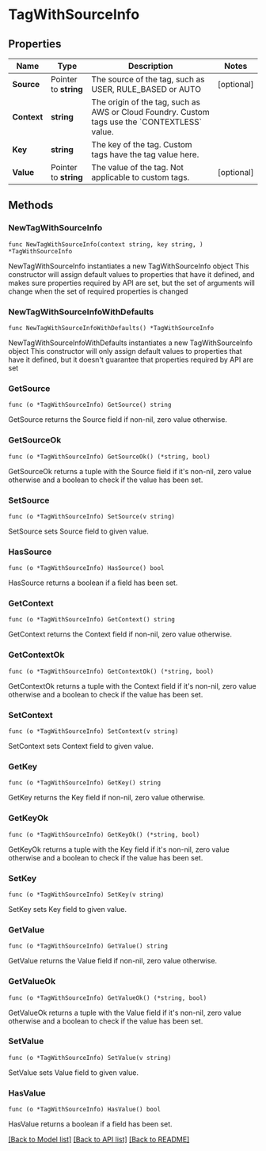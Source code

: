 # TagWithSourceInfo

## Properties

Name | Type | Description | Notes
------------ | ------------- | ------------- | -------------
**Source** | Pointer to **string** | The source of the tag, such as USER, RULE_BASED or AUTO | [optional] 
**Context** | **string** | The origin of the tag, such as AWS or Cloud Foundry.    Custom tags use the &#x60;CONTEXTLESS&#x60; value. | 
**Key** | **string** | The key of the tag.    Custom tags have the tag value here. | 
**Value** | Pointer to **string** | The value of the tag.    Not applicable to custom tags. | [optional] 

## Methods

### NewTagWithSourceInfo

`func NewTagWithSourceInfo(context string, key string, ) *TagWithSourceInfo`

NewTagWithSourceInfo instantiates a new TagWithSourceInfo object
This constructor will assign default values to properties that have it defined,
and makes sure properties required by API are set, but the set of arguments
will change when the set of required properties is changed

### NewTagWithSourceInfoWithDefaults

`func NewTagWithSourceInfoWithDefaults() *TagWithSourceInfo`

NewTagWithSourceInfoWithDefaults instantiates a new TagWithSourceInfo object
This constructor will only assign default values to properties that have it defined,
but it doesn't guarantee that properties required by API are set

### GetSource

`func (o *TagWithSourceInfo) GetSource() string`

GetSource returns the Source field if non-nil, zero value otherwise.

### GetSourceOk

`func (o *TagWithSourceInfo) GetSourceOk() (*string, bool)`

GetSourceOk returns a tuple with the Source field if it's non-nil, zero value otherwise
and a boolean to check if the value has been set.

### SetSource

`func (o *TagWithSourceInfo) SetSource(v string)`

SetSource sets Source field to given value.

### HasSource

`func (o *TagWithSourceInfo) HasSource() bool`

HasSource returns a boolean if a field has been set.

### GetContext

`func (o *TagWithSourceInfo) GetContext() string`

GetContext returns the Context field if non-nil, zero value otherwise.

### GetContextOk

`func (o *TagWithSourceInfo) GetContextOk() (*string, bool)`

GetContextOk returns a tuple with the Context field if it's non-nil, zero value otherwise
and a boolean to check if the value has been set.

### SetContext

`func (o *TagWithSourceInfo) SetContext(v string)`

SetContext sets Context field to given value.


### GetKey

`func (o *TagWithSourceInfo) GetKey() string`

GetKey returns the Key field if non-nil, zero value otherwise.

### GetKeyOk

`func (o *TagWithSourceInfo) GetKeyOk() (*string, bool)`

GetKeyOk returns a tuple with the Key field if it's non-nil, zero value otherwise
and a boolean to check if the value has been set.

### SetKey

`func (o *TagWithSourceInfo) SetKey(v string)`

SetKey sets Key field to given value.


### GetValue

`func (o *TagWithSourceInfo) GetValue() string`

GetValue returns the Value field if non-nil, zero value otherwise.

### GetValueOk

`func (o *TagWithSourceInfo) GetValueOk() (*string, bool)`

GetValueOk returns a tuple with the Value field if it's non-nil, zero value otherwise
and a boolean to check if the value has been set.

### SetValue

`func (o *TagWithSourceInfo) SetValue(v string)`

SetValue sets Value field to given value.

### HasValue

`func (o *TagWithSourceInfo) HasValue() bool`

HasValue returns a boolean if a field has been set.


[[Back to Model list]](../README.md#documentation-for-models) [[Back to API list]](../README.md#documentation-for-api-endpoints) [[Back to README]](../README.md)


